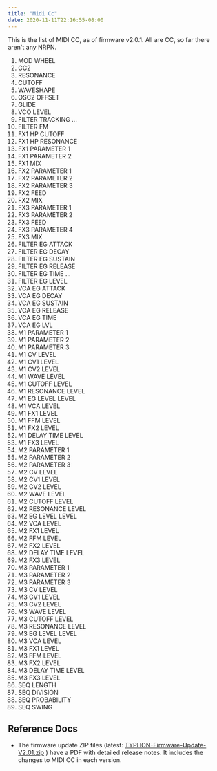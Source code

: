 ```yaml
---
title: "Midi Cc"
date: 2020-11-11T22:16:55-08:00
---
```



This is the list of MIDI CC, as of firmware v2.0.1. All are CC, so far there aren't any NRPN.

1. MOD WHEEL
2. CC2
3. RESONANCE
4. CUTOFF
5. WAVESHAPE
6. OSC2 OFFSET
7. GLIDE
8. VCO LEVEL
9. FILTER TRACKING
...
11. FILTER FM
12. FX1 HP CUTOFF
13. FX1 HP RESONANCE
14. FX1 PARAMETER 1
15. FX1 PARAMETER 2
16. FX1 MIX
17. FX2 PARAMETER 1
18. FX2 PARAMETER 2
19. FX2 PARAMETER 3
20. FX2 FEED
21. FX2 MIX
22. FX3 PARAMETER 1
23. FX3 PARAMETER 2
24. FX3 FEED
25. FX3 PARAMETER 4
26. FX3 MIX
27. FILTER EG ATTACK
28. FILTER EG DECAY
29. FILTER EG SUSTAIN
30. FILTER EG RELEASE
31. FILTER EG TIME
...
33. FILTER EG LEVEL
34. VCA EG ATTACK
35. VCA EG DECAY
36. VCA EG SUSTAIN
37. VCA EG RELEASE
38. VCA EG TIME
39. VCA EG LVL
40. M1 PARAMETER 1
41. M1 PARAMETER 2
42. M1 PARAMETER 3
43. M1 CV LEVEL
44. M1 CV1 LEVEL
45. M1 CV2 LEVEL
46. M1 WAVE LEVEL
47. M1 CUTOFF LEVEL
48. M1 RESONANCE LEVEL
49. M1 EG LEVEL LEVEL
50. M1 VCA LEVEL
51. M1 FX1 LEVEL
52. M1 FFM LEVEL
53. M1 FX2 LEVEL
54. M1 DELAY TIME LEVEL
55. M1 FX3 LEVEL
56. M2 PARAMETER 1
57. M2 PARAMETER 2
58. M2 PARAMETER 3
59. M2 CV LEVEL
60. M2 CV1 LEVEL
61. M2 CV2 LEVEL
62. M2 WAVE LEVEL
63. M2 CUTOFF LEVEL
64. M2 RESONANCE LEVEL
65. M2 EG LEVEL LEVEL
66. M2 VCA LEVEL
67. M2 FX1 LEVEL
68. M2 FFM LEVEL
69. M2 FX2 LEVEL
70. M2 DELAY TIME LEVEL
71. M2 FX3 LEVEL
72. M3 PARAMETER 1
73. M3 PARAMETER 2
74. M3 PARAMETER 3
75. M3 CV LEVEL
76. M3 CV1 LEVEL
77. M3 CV2 LEVEL
78. M3 WAVE LEVEL
79. M3 CUTOFF LEVEL
80. M3 RESONANCE LEVEL
81. M3 EG LEVEL LEVEL
82. M3 VCA LEVEL
83. M3 FX1 LEVEL
84. M3 FFM LEVEL
85. M3 FX2 LEVEL
86. M3 DELAY TIME LEVEL
87. M3 FX3 LEVEL
88. SEQ LENGTH
89. SEQ DIVISION
90. SEQ PROBABILITY
91. SEQ SWING





## Reference Docs


- The firmware update ZIP files (latest: [TYPHON-Firmware-Update-V2.01.zip](https://www.dreadbox-fx.com/wp-content/uploads/2020/10/TYPHON-Firmware-Update-V2.01.zip) ) have a PDF with detailed release notes. It includes the changes to MIDI CC in each version.
